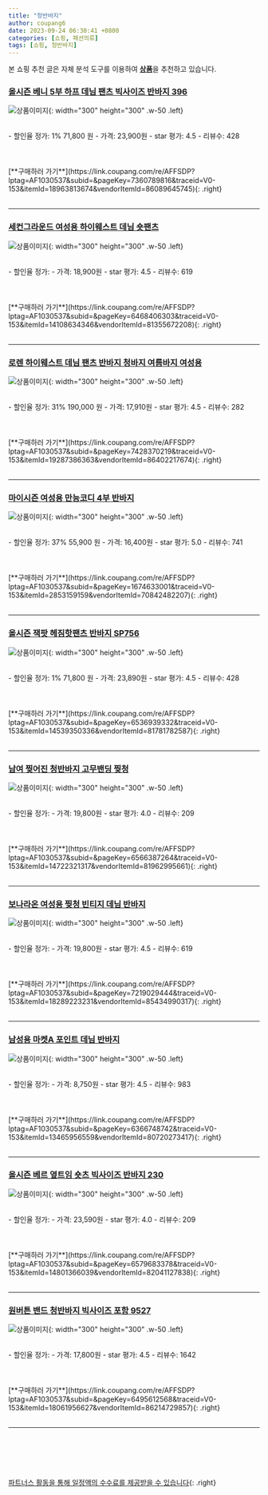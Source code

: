 ```yaml
---
title: "청반바지"
author: coupang6
date: 2023-09-24 06:30:41 +0800
categories: [쇼핑, 패션의류]
tags: [쇼핑, 청반바지]
---
```


본 쇼핑 추천 글은 자체 분석 도구를 이용하여 [**상품**](https://link.coupang.com/a/bao1ui)을 추천하고 있습니다.

### [올시즌 베니 5부 하프 데님 팬츠 빅사이즈 반바지 396](https://link.coupang.com/re/AFFSDP?lptag=AF1030537&subid=&pageKey=7360789816&traceid=V0-153&itemId=18963813674&vendorItemId=86089645745)

![상품이미지](https://thumbnail8.coupangcdn.com/thumbnails/remote/230x230ex/image/vendor_inventory/5a95/9730bae1ae1da63714ed81d0f6a563f8cd5ac54f7e0e285a388ee3553631.jpg){: width="300" height="300" .w-50 .left}


<br>
- 할인율 정가: 1%  71,800   원
- 가격: 23,900원
- star 평가: 4.5
- 리뷰수: 428
<br>
<br>
<br>
<br>
[**구매하러 가기**](https://link.coupang.com/re/AFFSDP?lptag=AF1030537&subid=&pageKey=7360789816&traceid=V0-153&itemId=18963813674&vendorItemId=86089645745){: .right}
<br>
<br>

---

### [세컨그라운드 여성용 하이웨스트 데님 숏팬츠](https://link.coupang.com/re/AFFSDP?lptag=AF1030537&subid=&pageKey=6468406303&traceid=V0-153&itemId=14108634346&vendorItemId=81355672208)

![상품이미지](https://thumbnail7.coupangcdn.com/thumbnails/remote/230x230ex/image/rs_quotation_api/thmv3mgd/9559eee812cf46ba9896282fbbe0c361.jpg){: width="300" height="300" .w-50 .left}


<br>
- 할인율 정가: 
- 가격: 18,900원
- star 평가: 4.5
- 리뷰수: 619
<br>
<br>
<br>
<br>
[**구매하러 가기**](https://link.coupang.com/re/AFFSDP?lptag=AF1030537&subid=&pageKey=6468406303&traceid=V0-153&itemId=14108634346&vendorItemId=81355672208){: .right}
<br>
<br>

---

### [로렌 하이웨스트 데님 팬츠 반바지 청바지 여름바지 여성용](https://link.coupang.com/re/AFFSDP?lptag=AF1030537&subid=&pageKey=7428370219&traceid=V0-153&itemId=19287386363&vendorItemId=86402217674)

![상품이미지](https://thumbnail6.coupangcdn.com/thumbnails/remote/230x230ex/image/vendor_inventory/82d4/af7df31dfd339852ef09881fd699fb5c093a0cec228df51d174e13fe3f3a.jpg){: width="300" height="300" .w-50 .left}


<br>
- 할인율 정가: 31%  190,000   원
- 가격: 17,910원
- star 평가: 4.5
- 리뷰수: 282
<br>
<br>
<br>
<br>
[**구매하러 가기**](https://link.coupang.com/re/AFFSDP?lptag=AF1030537&subid=&pageKey=7428370219&traceid=V0-153&itemId=19287386363&vendorItemId=86402217674){: .right}
<br>
<br>

---

### [마이시즌 여성용 만능코디 4부 반바지](https://link.coupang.com/re/AFFSDP?lptag=AF1030537&subid=&pageKey=1674633001&traceid=V0-153&itemId=2853159159&vendorItemId=70842482207)

![상품이미지](https://thumbnail6.coupangcdn.com/thumbnails/remote/230x230ex/image/retail/images/3943609441660271-52ce05ac-af5e-449c-815d-9ac7a935dc37.jpg){: width="300" height="300" .w-50 .left}


<br>
- 할인율 정가: 37%  55,900   원
- 가격: 16,400원
- star 평가: 5.0
- 리뷰수: 741
<br>
<br>
<br>
<br>
[**구매하러 가기**](https://link.coupang.com/re/AFFSDP?lptag=AF1030537&subid=&pageKey=1674633001&traceid=V0-153&itemId=2853159159&vendorItemId=70842482207){: .right}
<br>
<br>

---

### [올시즌 잭팟 헤짐핫팬츠 반바지 SP756](https://link.coupang.com/re/AFFSDP?lptag=AF1030537&subid=&pageKey=6536939332&traceid=V0-153&itemId=14539350336&vendorItemId=81781782587)

![상품이미지](https://thumbnail7.coupangcdn.com/thumbnails/remote/230x230ex/image/vendor_inventory/2d22/73095742199b0a93aa2a7f8ac8edf93e2033db252a32d61f699d7717aeed.jpg){: width="300" height="300" .w-50 .left}


<br>
- 할인율 정가: 1%  71,800   원
- 가격: 23,890원
- star 평가: 4.5
- 리뷰수: 428
<br>
<br>
<br>
<br>
[**구매하러 가기**](https://link.coupang.com/re/AFFSDP?lptag=AF1030537&subid=&pageKey=6536939332&traceid=V0-153&itemId=14539350336&vendorItemId=81781782587){: .right}
<br>
<br>

---

### [남여 찢어진 청반바지 고무밴딩 찢청](https://link.coupang.com/re/AFFSDP?lptag=AF1030537&subid=&pageKey=6566387264&traceid=V0-153&itemId=14722321317&vendorItemId=81962995661)

![상품이미지](https://thumbnail6.coupangcdn.com/thumbnails/remote/230x230ex/image/vendor_inventory/7027/fccbf3ce3ce256d193aff0611f29ced3ab62d709399e341f4c5944606401.jpg){: width="300" height="300" .w-50 .left}


<br>
- 할인율 정가: 
- 가격: 19,800원
- star 평가: 4.0
- 리뷰수: 209
<br>
<br>
<br>
<br>
[**구매하러 가기**](https://link.coupang.com/re/AFFSDP?lptag=AF1030537&subid=&pageKey=6566387264&traceid=V0-153&itemId=14722321317&vendorItemId=81962995661){: .right}
<br>
<br>

---

### [보나라온 여성용 찢청 빈티지 데님 반바지](https://link.coupang.com/re/AFFSDP?lptag=AF1030537&subid=&pageKey=7219029444&traceid=V0-153&itemId=18289223231&vendorItemId=85434990317)

![상품이미지](https://thumbnail8.coupangcdn.com/thumbnails/remote/230x230ex/image/rs_quotation_api/doojtnll/f1423da183a0461b87cd59c1d42f619d.jpg){: width="300" height="300" .w-50 .left}


<br>
- 할인율 정가: 
- 가격: 19,800원
- star 평가: 4.5
- 리뷰수: 619
<br>
<br>
<br>
<br>
[**구매하러 가기**](https://link.coupang.com/re/AFFSDP?lptag=AF1030537&subid=&pageKey=7219029444&traceid=V0-153&itemId=18289223231&vendorItemId=85434990317){: .right}
<br>
<br>

---

### [남성용 마켓A 포인트 데님 반바지](https://link.coupang.com/re/AFFSDP?lptag=AF1030537&subid=&pageKey=6366748742&traceid=V0-153&itemId=13465956559&vendorItemId=80720273417)

![상품이미지](https://thumbnail8.coupangcdn.com/thumbnails/remote/230x230ex/image/rs_quotation_api/pl3nixwx/989bb81a768f4663b95978d56aeb76f7.JPG){: width="300" height="300" .w-50 .left}


<br>
- 할인율 정가: 
- 가격: 8,750원
- star 평가: 4.5
- 리뷰수: 983
<br>
<br>
<br>
<br>
[**구매하러 가기**](https://link.coupang.com/re/AFFSDP?lptag=AF1030537&subid=&pageKey=6366748742&traceid=V0-153&itemId=13465956559&vendorItemId=80720273417){: .right}
<br>
<br>

---

### [올시즌 베르 옆트임 숏츠 빅사이즈 반바지 230](https://link.coupang.com/re/AFFSDP?lptag=AF1030537&subid=&pageKey=6579683378&traceid=V0-153&itemId=14801366039&vendorItemId=82041127838)

![상품이미지](https://thumbnail8.coupangcdn.com/thumbnails/remote/230x230ex/image/vendor_inventory/5438/b0f8dda68a93e3e70ff8c6ca22522c1b60ecd308670f3f86cb6a8e39115e.jpg){: width="300" height="300" .w-50 .left}


<br>
- 할인율 정가: 
- 가격: 23,590원
- star 평가: 4.0
- 리뷰수: 209
<br>
<br>
<br>
<br>
[**구매하러 가기**](https://link.coupang.com/re/AFFSDP?lptag=AF1030537&subid=&pageKey=6579683378&traceid=V0-153&itemId=14801366039&vendorItemId=82041127838){: .right}
<br>
<br>

---

### [원버튼 밴드 청반바지 빅사이즈 포함 9527](https://link.coupang.com/re/AFFSDP?lptag=AF1030537&subid=&pageKey=6495612568&traceid=V0-153&itemId=18061956627&vendorItemId=86214729857)

![상품이미지](https://thumbnail8.coupangcdn.com/thumbnails/remote/230x230ex/image/vendor_inventory/c6c2/10d117355ce887db779d5fa39ed6c095bc057449390a370ccdb46426c3a5.jpg){: width="300" height="300" .w-50 .left}


<br>
- 할인율 정가: 
- 가격: 17,800원
- star 평가: 4.5
- 리뷰수: 1642
<br>
<br>
<br>
<br>
[**구매하러 가기**](https://link.coupang.com/re/AFFSDP?lptag=AF1030537&subid=&pageKey=6495612568&traceid=V0-153&itemId=18061956627&vendorItemId=86214729857){: .right}
<br>
<br>

---
<br><br><br><br><br> [파트너스 활동을 통해 일정액의 수수료를 제공받을 수 있습니다](https://link.coupang.com/a/bao1ui){: .right}
